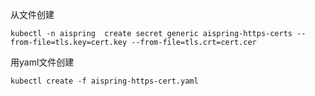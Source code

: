 从文件创建

```console
kubectl -n aispring  create secret generic aispring-https-certs --from-file=tls.key=cert.key --from-file=tls.crt=cert.cer
```

用yaml文件创建
```console
kubectl create -f aispring-https-cert.yaml
```